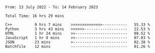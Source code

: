 <!--START_SECTION:waka-->

```text
From: 13 July 2022 - To: 14 February 2023

Total Time: 16 hrs 29 mins

C++          9 hrs 7 mins    >>>>>>>>>>>>>>-----------   55.33 %
Python       3 hrs 43 mins   >>>>>>-------------------   22.53 %
HTML         1 hr 24 mins    >>-----------------------   08.52 %
JavaScript   1 hr 9 mins     >>-----------------------   07.03 %
JSON         23 mins         >------------------------   02.38 %
Batchfile    12 mins         -------------------------   01.26 %
```

<!--END_SECTION:waka-->

<!---
yvanlok/yvanlok is a ✨ special ✨ repository because its `README.md` (this file) appears on your GitHub profile.
You can click the Preview link to take a look at your changes.
--->
